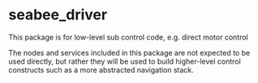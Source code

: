 # seabee_driver

This package is for low-level sub control code, e.g. direct motor control

The nodes and services included in this package are not expected to be used directly, but rather they will be used to build higher-level control constructs such as a more abstracted navigation stack.

